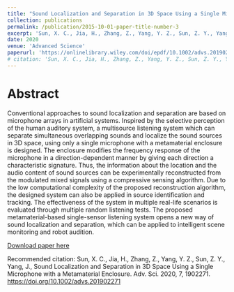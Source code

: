 ```yaml
---
title: "Sound Localization and Separation in 3D Space Using a Single Microphone with a Metamaterial Enclosure"
collection: publications
permalink: /publication/2015-10-01-paper-title-number-3
excerpt: 'Sun, X. C., Jia, H., Zhang, Z., Yang, Y. Z., Sun, Z. Y., Yang, J.'
date: 2020
venue: 'Advanced Science'
paperurl: 'https://onlinelibrary.wiley.com/doi/epdf/10.1002/advs.201902271'
# citation: 'Sun, X. C., Jia, H., Zhang, Z., Yang, Y. Z., Sun, Z. Y., Yang, J., Sound Localization and Separation in 3D Space Using a Single Microphone with a Metamaterial Enclosure. Adv. Sci. 2020, 7, 1902271. https://doi.org/10.1002/advs.201902271'
---
```


Abstract
======
Conventional approaches to sound localization and separation are based on microphone arrays in artificial systems. Inspired by the selective perception of the human auditory system, a multisource listening system which can separate simultaneous overlapping sounds and localize the sound sources in 3D space, using only a single microphone with a metamaterial enclosure is designed. The enclosure modifies the frequency response of the microphone in a direction-dependent manner by giving each direction a characteristic signature. Thus, the information about the location and the audio content of sound sources can be experimentally reconstructed from the modulated mixed signals using a compressive sensing algorithm. Due to the low computational complexity of the proposed reconstruction algorithm, the designed system can also be applied in source identification and tracking. The effectiveness of the system in multiple real-life scenarios is evaluated through multiple random listening tests. The proposed metamaterial-based single-sensor listening system opens a new way of sound localization and separation, which can be applied to intelligent scene monitoring and robot audition.

[Download paper here](https://onlinelibrary.wiley.com/doi/epdf/10.1002/advs.201902271)

Recommended citation: Sun, X. C., Jia, H., Zhang, Z., Yang, Y. Z., Sun, Z. Y., Yang, J., Sound Localization and Separation in 3D Space Using a Single Microphone with a Metamaterial Enclosure. Adv. Sci. 2020, 7, 1902271. https://doi.org/10.1002/advs.201902271
